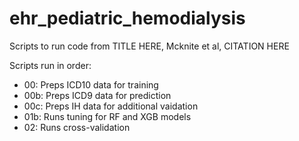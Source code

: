 # ehr_pediatric_hemodialysis

Scripts to run code from TITLE HERE, Mcknite et al, CITATION HERE

Scripts run in order:

- 00: Preps ICD10 data for training
- 00b: Preps ICD9 data for prediction
- 00c: Preps IH data for additional vaidation
- 01b: Runs tuning for RF and XGB models
- 02: Runs cross-validation
